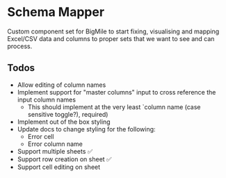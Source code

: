 # Schema Mapper

Custom component set for BigMile to start fixing, visualising and mapping Excel/CSV data and columns to proper sets
that we want to see and can process.


## Todos

- Allow editing of column names
- Implement support for "master columns" input to cross reference the input column names
    - This should implement at the very least `column name (case sensitive toggle?),  required)
- Implement out of the box styling
- Update docs to change styling for the following:
    - Error cell
    - Error column name
- Support multiple sheets ✅
- Support row creation on sheet ✅
- Support cell editing on sheet 